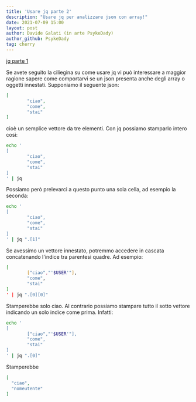 ```yaml
---
title: 'Usare jq parte 2'
description: "Usare jq per analizzare json con array!"
date: 2021-07-09 15:00
layout: post
author: Davide Galati (in arte PsykeDady)
author_github: PsykeDady
tag: cherry
---
```


[jq parte 1](https://feed.linuxpeople.org/posts/usare-jq-json/)

Se avete seguito la ciliegina su come usare jq vi può interessare a maggior ragione sapere come comportarvi se un json presenta anche degli array o oggetti innestati. 
Supponiamo il seguente json: 

```json
[
        "ciao",
        "come",
        "stai"
]
```

cioè un semplice vettore da tre elementi. Con jq possiamo stamparlo intero così: 
```bash
echo '
[
        "ciao",
        "come",
        "stai"
]
' | jq
```

Possiamo però prelevarci a questo punto una sola cella, ad esempio la seconda: 

```bash
echo '
[
        "ciao",
        "come",
        "stai"
]
' | jq ".[1]"
```

Se avessimo un vettore innestato, potremmo accedere in cascata concatenando l'indice tra parentesi quadre.
Ad esempio: 
```bash
[
        ["ciao","'$USER'"],
        "come",
        "stai"
]
' | jq ".[0][0]" 
```
Stamperebbe solo ciao. Al contrario possiamo stampare tutto il sotto vettore indicando un solo indice come prima.
Infatti: 
```bash
echo '
[
        ["ciao","'$USER'"],
        "come",
        "stai"
]
' | jq ".[0]"
```
Stamperebbe 
```json
[
  "ciao",
  "nomeutente"
]
```
